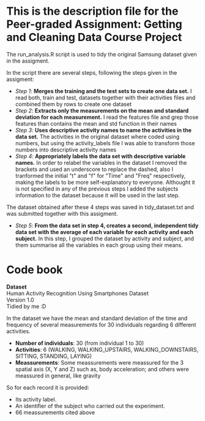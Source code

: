# This is the description file for the Peer-graded Assignment: Getting and Cleaning Data Course Project

The run_analysis.R script is used to tidy the original Samsung dataset given in the assigment.

In the script there are several steps, following the steps given in the assigment:

- *Step 1*: **Merges the training and the test sets to create one data set.**
I read both, train and test, datasets together with their activities files and combined them by rows to create one dataset
- *Step 2*: **Extracts only the measurements on the mean and standard deviation for each measurement.**
I read the features file and grep those features than contains the mean and std function in their names
- *Step 3*: **Uses descriptive activity names to name the activities in the data set.**
The activities in the original dataset where coded using numbers, but using the activity_labels file I was able to transform those numbers into descriptive activity names
- *Step 4*: **Appropriately labels the data set with descriptive variable names.**
In order to relabel the variables in the dataset I removed the brackets and used an underscore to replace the dashed, also I tranformed the initial "t" and "f" for "Time" and "Freq" respectively, making the labels to be more self-explanatory to everyone. 
Althought it is not specified in any of the previous steps I added the subjects information to the dataset because it will be used in the last step.

The dataset obtained after these 4 steps was saved in tidy_dataset.txt and was submitted together with this assigment.

- *Step 5*: **From the data set in step 4, creates a second, independent tidy data set with the average of each variable for each activity and each subject.**
In this step, I grouped the dataset by activity and subject, and them summarise all the variables in each group using their means.


# Code book
**Dataset**  
Human Activity Recognition Using Smartphones Dataset  
Version 1.0  
Tidied by me :D   

In the dataset we have the mean and standard deviation of the time and frequency of several measurements for 30 individuals regarding 6 different activities.

- **Number of individuals**: 30 (from individual 1 to 30)  
- **Activities**: 6 (WALKING, WALKING_UPSTAIRS, WALKING_DOWNSTAIRS, SITTING, STANDING, LAYING)
- **Meassurements**: Some meassurements were meassured for the 3 spatial axis (X, Y and Z) such as, body acceleration; and others were meassured in general, like gravity

So for each record it is provided:
- Its activity label. 
- An identifier of the subject who carried out the experiment.
- 66 meassurements cited above
